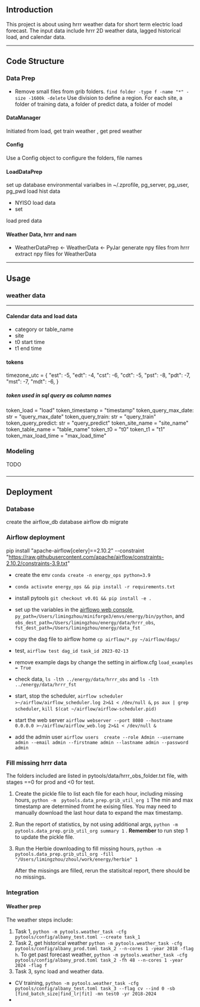 ## Introduction
This project is about using hrrr weather data for short term electric load forecast.
The input data include hrrr 2D weather data, lagged historical load, and calendar data.



----------
## Code Structure

### Data Prep

- Remove small files from grib folders.  `find folder -type f -name "*" -size -1600k -delete`
Use division to define a region.
For each site, a folder of training data, a folder of predict data, a folder of model


#### DataManager
Initiated from load, get train weather , get pred weather


#### Config
Use a Config object to configure the folders, file names

#### LoadDataPrep
set up database environmental varialbes in ~/.zprofile, pg_server, pg_user, pg_pwd
load hist data
- NYISO load data
- set

load pred data

#### Weather Data, hrrr and nam
* WeatherDataPrep <- WeatherData <- PyJar
generate npy files from hrrr
extract npy files for WeatherData

---------------------

## Usage

### weather data






------
#### Calendar data and load data

* category or table_name
* site
* t0 start time
* t1 end time

#### tokens 
timezone_utc = {
    "est": -5,
    "edt": -4,
    "cst": -6,
    "cdt": -5,
    "pst": -8,
    "pdt": -7,
    "mst": -7,
    "mdt": -6,
}
##### token used in sql query as column names
token_load = "load"
token_timestamp = "timestamp"
token_query_max_date: str = "query_max_date"
token_query_train: str = "query_train"
token_query_predict: str = "query_predict"
token_site_name = "site_name"
token_table_name = "table_name"
token_t0 = "t0"
token_t1 = "t1"
token_max_load_time = "max_load_time"

### Modeling
TODO
### 


-----
## Deployment

### Database
create the airflow_db database
airflow db migrate

### Airflow deployment

pip install "apache-airflow[celery]==2.10.2" --constraint "https://raw.githubusercontent.com/apache/airflow/constraints-2.10.2/constraints-3.9.txt"
- create the env  `conda create -n energy_ops python=3.9`
- `conda activate energy_ops && pip install -r requirements.txt` 
- install pytools `git checkout v0.01 && pip install -e .`
- set up the variables in the [airflowo web console](http://127.0.0.1:8080/home), `py_path=/Users/limingzhou/miniforge3/envs/energy/bin/python`, and `obs_dest_path=/Users/limingzhou/energy/data/hrrr_obs`, `fst_dest_path=/Users/limingzhou/energy/data_fst`
- copy the dag file to airflow home `cp airflow/*.py ~/airflow/dags/`
- test, `airflow test dag_id task_id 2023-02-13`

- remove example dags by change the setting in airflow.cfg `load_examples = True`

- check data, `ls -lth ../energy/data/hrrr_obs` and `ls -lth ../energy/data/hrrr_fst`

- start, stop the scheduler, `airflow scheduler >~/airflow/airflow_scheduler.log 2>&1 < /dev/null &`,  `ps aux | grep scheduler`, `kill $(cat ~/airflow/airflow-scheduler.pid)`
- start the web server `airflow webserver --port 8080 --hostname 0.0.0.0 >~/airflow/airflow_web.log 2>&1 < /dev/null &`
- add the admin user `airflow users  create --role Admin --username admin --email admin --firstname admin --lastname admin --password admin`


### Fill missing hrrr data
The folders included are listed in pytools/data/hrrr_obs_folder.txt file, with stages ==0 for prod and <0 for test.
1. Create the pickle file to list each file for each hour, including missing hours, `python -m  pytools.data_prep.grib_util_org 1` The min and max timestamp are determined fromt he exising files. You may need to manually download the last hour data to expand the max timestamp.
2. Run the report of statistics, by not using additional args, `python -m  pytools.data_prep.grib_util_org summary 1` . __Remember__ to run step 1 to update the pickle file.
3. Run the Herbie downloading to fill missing hours,  `python -m pytools.data_prep.grib_util_org -fill "/Users/limingzhou/zhoul/work/energy/herbie" 1`
   
   After the missings are filled, rerun the statisitcal report, there should be no missings.

### Integration
#### Weather prep
The weather steps include:
1. Task 1, `python -m pytools.weather_task -cfg pytools/config/albany_test.toml --create task_1 `
2. Task 2, get historical weather `python -m pytools.weather_task -cfg pytools/config/albany_prod.toml task_2 --n-cores 1 -year 2018 -flag h`. To get past forecast weather, `python -m pytools.weather_task -cfg pytools/config/albany_prod.toml task_2 -fh 48 --n-cores 1 -year 2024 -flag f`
3. Task 3, sync load and weather data.
- CV training, `python -m pytools.weather_task -cfg pytools/config/albany_test.toml task_3 --flag cv --ind 0 -sb [find_batch_size|find_lr|fit] -mn test0 -yr 2018-2024`
- 
